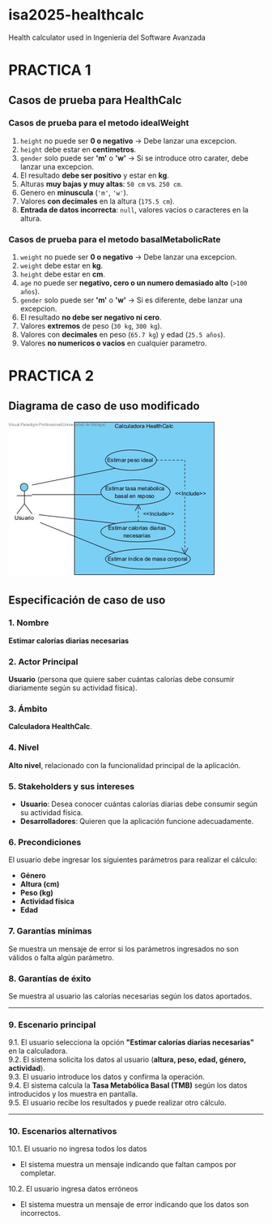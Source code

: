 # isa2025-healthcalc
Health calculator used in Ingeniería del Software Avanzada

# PRACTICA 1

## Casos de prueba para HealthCalc 

### Casos de prueba para el metodo idealWeight

1. `height` no puede ser **0 o negativo** → Debe lanzar una excepcion.  
2. `height` debe estar en **centimetros**.  
3. `gender` solo puede ser **'m'** o **'w'** → Si se introduce otro carater, debe lanzar una excepcion.  
4. El resultado **debe ser positivo** y estar en **kg**.
5. Alturas **muy bajas y muy altas**: `50 cm` vs. `250 cm`.  
6. Genero en **minuscula** (`'m'`, `'w'`).  
7. Valores **con decimales** en la altura (`175.5 cm`).  
8. **Entrada de datos incorrecta**: `null`, valores vacios o caracteres en la altura.  
  
### Casos de prueba para el metodo basalMetabolicRate

1. `weight` no puede ser **0 o negativo** → Debe lanzar una excepcion.  
2. `weight` debe estar en **kg**.  
3. `height` debe estar en **cm**.  
4. `age` no puede ser **negativo, cero o un numero demasiado alto** (`>100 años`).  
5. `gender` solo puede ser **'m'** o **'w'** → Si es diferente, debe lanzar una excepcion.  
6. El resultado **no debe ser negativo ni cero**.  
7. Valores **extremos** de peso (`30 kg`, `300 kg`).  
8. Valores con **decimales** en peso (`65.7 kg`) y edad (`25.5 años`).  
9.  Valores **no numericos o vacios** en cualquier parametro.  

# PRACTICA 2
## Diagrama de caso de uso modificado  

![Diagrama de caso de uso modificado](doc/diagramaCasoUsoCalc.jpg)

## Especificación de caso de uso

### 1. Nombre  
**Estimar calorías diarias necesarias**  

### 2. Actor Principal  
**Usuario** (persona que quiere saber cuántas calorías debe consumir diariamente según su actividad física).  

### 3. Ámbito  
**Calculadora HealthCalc**.  

### 4. Nivel  
**Alto nivel**, relacionado con la funcionalidad principal de la aplicación.  

### 5. Stakeholders y sus intereses  
- **Usuario**: Desea conocer cuántas calorías diarias debe consumir según su actividad física.  
- **Desarrolladores**: Quieren que la aplicación funcione adecuadamente.  

### 6. Precondiciones  
El usuario debe ingresar los siguientes parámetros para realizar el cálculo:  
- **Género**  
- **Altura (cm)**  
- **Peso (kg)**  
- **Actividad física**  
- **Edad**  

### 7. Garantías mínimas  
Se muestra un mensaje de error si los parámetros ingresados no son válidos o falta algún parámetro.  

### 8. Garantías de éxito  
Se muestra al usuario las calorías necesarias según los datos aportados.  

---

### 9. Escenario principal  
9.1. El usuario selecciona la opción **"Estimar calorías diarias necesarias"** en la calculadora.  
9.2. El sistema solicita los datos al usuario (**altura, peso, edad, género, actividad**).  
9.3. El usuario introduce los datos y confirma la operación.  
9.4. El sistema calcula la **Tasa Metabólica Basal (TMB)** según los datos introducidos y los muestra en pantalla.  
9.5. El usuario recibe los resultados y puede realizar otro cálculo.  

---

### 10. Escenarios alternativos  
10.1. El usuario no ingresa todos los datos  
  - El sistema muestra un mensaje indicando que faltan campos por completar.  

10.2. El usuario ingresa datos erróneos  
  - El sistema muestra un mensaje de error indicando que los datos son incorrectos.  
